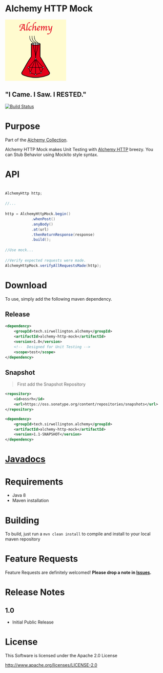 Alchemy HTTP Mock
==============================================
[<img src="https://raw.githubusercontent.com/SirWellington/alchemy/develop/Graphics/Logo/Alchemy-Logo-v7-name.png" width="200">](https://github.com/SirWellington/alchemy)

## "I Came. I Saw. I RESTED."

[![Build Status](http://jenkins.redroma.tech/job/Alchemy%20HTTP%20Mock/badge/icon)](http://jenkins.redroma.tech/job/Alchemy%20HTTP%20Mock/)

# Purpose
Part of the [Alchemy Collection](https://github.com/SirWellington/alchemy).

Alchemy HTTP Mock makes Unit Testing with [Alchemy HTTP](https://github.com/SirWellington/alchemy-http) breezy.
You can Stub Behavior using Mockito style syntax.

# API

```java

AlchemyHttp http;

//...

http = AlchemyHttpMock.begin()
            .whenPost()
            .anyBody()
            .at(url)
            .thenReturnResponse(response)
            .build();

//Use mock...

//Verify expected requests were made.
AlchemyHttpMock.verifyAllRequestsMade(http);
```

# Download

To use, simply add the following maven dependency.

## Release

```xml
<dependency>
	<groupId>tech.sirwellington.alchemy</groupId>
	<artifactId>alchemy-http-mock</artifactId>
    <version>1.0</version>
    <!--  Designed for Unit Testing -->
    <scope>test</scope>
</dependency>
```

## Snapshot

>First add the Snapshot Repository
```xml
<repository>
	<id>ossrh</id>
    <url>https://oss.sonatype.org/content/repositories/snapshots</url>
</repository>
```

```xml
<dependency>
	<groupId>tech.sirwellington.alchemy</groupId>
	<artifactId>alchemy-http-mock</artifactId>
	<version>1.1-SNAPSHOT</version>
</dependency>
```
# [Javadocs](http://www.javadoc.io/doc/tech.sirwellington.alchemy/alchemy-http-mock/)


# Requirements

+ Java 8
+ Maven installation

# Building
To build, just run a `mvn clean install` to compile and install to your local maven repository


# Feature Requests
Feature Requests are definitely welcomed! **Please drop a note in [Issues](https://github.com/SirWellington/alchemy-http-mock/issues).**

# Release Notes

## 1.0
+ Initial Public Release

# License

This Software is licensed under the Apache 2.0 License

http://www.apache.org/licenses/LICENSE-2.0
